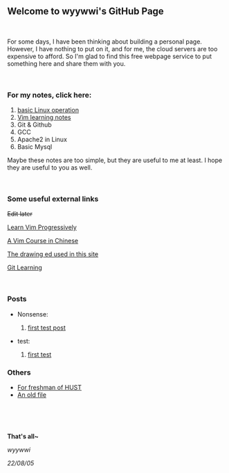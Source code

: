 ## Welcome to wyywwi's GitHub Page

</br>

For some days, I have been thinking about building a personal page. However, I have nothing to put on it, and for me, the cloud servers are too expensive to afford. So I'm glad to find this free webpage service to put something here and share them with you.

</br>

### For my notes, click here:

1. [basic Linux operation](https://wyywwi.github.io/notes/linux/)
2. [Vim learning notes](https://wyywwi.github.io/notes/vim/)
3. Git & Github
4. GCC
5. Apache2 in Linux
6. Basic Mysql

Maybe these notes are too simple, but they are useful to me at least. I hope they are useful to you as well.

</br>

### Some useful external links

~~Edit later~~

[Learn Vim Progressively](http://yannesposito.com/Scratch/en/blog/Learn-Vim-Progressively/)

[A Vim Course in Chinese](https://zhuanlan.zhihu.com/p/68111471)

[The drawing ed used in this site](https://imgtu.com/)

[Git Learning](https://www.jianshu.com/p/e57a4a2cf077)

</br>

### Posts

- Nonsense:
  1. [first test post](https://wyywwi.github.io/post/fir/)

- test:
  1. [first test](https://wyywwi.github.io/firtest/)


### Others

- [For freshman of HUST](https://wyywwi.github.io/notes/school/)
- [An old file](www.example.com)

</br>

</br>

</br>

**That's all~**

*wyywwi*

*22/08/05*
